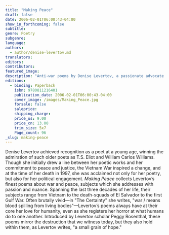 ```yaml
---
title: "Making Peace"
draft: false
date: 2006-02-01T06:00:43-04:00
show_in_forthcoming: false
subtitle:
genre: Poetry
subgenre:
language:
authors:
  - author/denise-levertov.md
translators:
editors:
contributors:
featured_image:
description: "Anti-war poems by Denise Levertov, a passionate advocate of peace and justice and one of the greatest American poets of the twentieth century. "
editions:
  - binding: Paperback
    isbn: 9780811216401
    publication_date: 2006-02-01T06:00:43-04:00
    cover_image: /images/Making_Peace.jpg
    forsale: false
    saleprice:
    shipping_charge:
    price_us: 9.00
    price_cn: 13.00
    trim_size: 5x7
    Page_count: 96
_slug: making-peace
---
```


Denise Levertov achieved recognition as a poet at a young age, winning the admiration of such older poets as T.S. Eliot and William Carlos Williams. Though she initially drew a line between her poetic works and her commitment to peace and justice, the Vietnam War inspired a change, and at the time of her death in 1997, she was acclaimed not only for her poetry, but also for her political engagement. _Making Peace_ collects Levertov’s finest poems about war and peace, subjects which she addresses with passion and nuance. Spanning the last three decades of her life, their subjects range from Vietnam to the death-squads of El Salvador to the first Gulf War. Often brutally vivid—in "The Certainty" she writes, "war / means blood spilling from living bodies"—Levertov’s poems always have at their core her love for humanity, even as she registers her horror at what humans do to one another. Introduced by Levertov scholar Peggy Rosenthal, these poems mirror the destruction that we witness today, but they also hold within them, as Levertov writes, "a small grain of hope."

